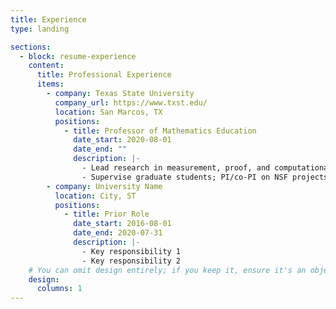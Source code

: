 ```yaml
---
title: Experience
type: landing

sections:
  - block: resume-experience
    content:
      title: Professional Experience
      items:
        - company: Texas State University
          company_url: https://www.txst.edu/
          location: San Marcos, TX
          positions:
            - title: Professor of Mathematics Education
              date_start: 2020-08-01
              date_end: ""
              description: |-
                - Lead research in measurement, proof, and computational methods.
                - Supervise graduate students; PI/co-PI on NSF projects.
        - company: University Name
          location: City, ST
          positions:
            - title: Prior Role
              date_start: 2016-08-01
              date_end: 2020-07-31
              description: |-
                - Key responsibility 1
                - Key responsibility 2
    # You can omit design entirely; if you keep it, ensure it's an object (not a string)
    design:
      columns: 1
---
```

